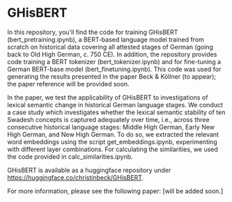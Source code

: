 # GHisBERT
In this repository, you'll find the code for training GHisBERT (bert_pretraining.ipynb), a BERT-based language model trained from scratch on historical data covering all attested stages of German (going back to Old High German, c. 750 CE). In addition, the repository provides code training a BERT tokenizer (bert_tokenizer.ipynb) and for fine-tuning a German BERT-base model (bert_finetuning.ipynb). This code was used for generating the results presented in the paper Beck & Köllner (to appear); the paper reference will be provided soon. 

In the paper, we test the applicability of GHisBERT to investigations of lexical semantic change in historical German
language stages. We conduct a case study which investigates whether the lexical semantic stability
of ten Swadesh concepts is captured adequately over time, i.e., across three consecutive historical
language stages: Middle High German, Early New High German, and New High German. 
To do so, we extracted the relevant word embeddings using the script get_embeddings.ipynb, experimenting with different layer combinations. 
For calculating the similarities, we used the code provided in calc_similarities.ipynb.

GHisBERT is available as a huggingface repository under https://huggingface.co/christinbeck/GHisBERT.

For more information, please see the following paper:
[will be added soon.]
